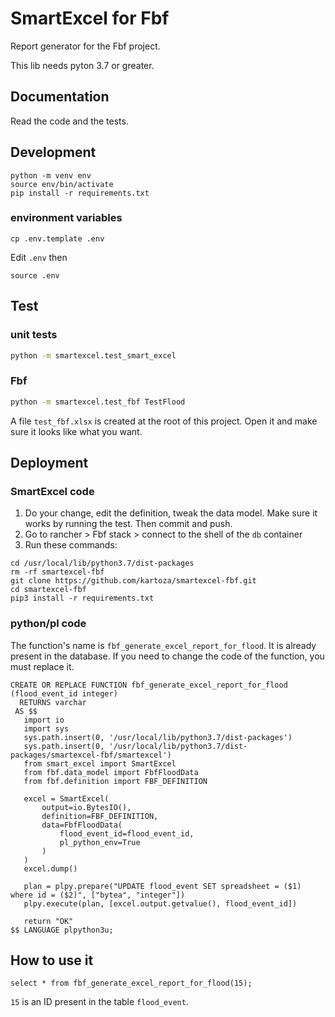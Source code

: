# SmartExcel for Fbf

Report generator for the Fbf project.

This lib needs pyton 3.7 or greater.

## Documentation
Read the code and the tests.

## Development
```
python -m venv env
source env/bin/activate
pip install -r requirements.txt
```

### environment variables
```
cp .env.template .env
```

Edit `.env` then
```
source .env
```

## Test

### unit tests
```bash
python -m smartexcel.test_smart_excel
```


### Fbf
```bash
python -m smartexcel.test_fbf TestFlood
```
A file `test_fbf.xlsx` is created at the root of this project. Open it and make sure it looks like what you want.


## Deployment


### SmartExcel code
1. Do your change, edit the definition, tweak the data model. Make sure it works by running the test. Then commit and push.
2. Go to rancher > Fbf stack > connect to the shell of the `db` container
3. Run these commands:
```
cd /usr/local/lib/python3.7/dist-packages
rm -rf smartexcel-fbf
git clone https://github.com/kartoza/smartexcel-fbf.git
cd smartexcel-fbf
pip3 install -r requirements.txt
```

### python/pl code

The function's name is `fbf_generate_excel_report_for_flood`. It is already present in the database.
If you need to change the code of the function, you must replace it.

```
CREATE OR REPLACE FUNCTION fbf_generate_excel_report_for_flood (flood_event_id integer)
  RETURNS varchar
 AS $$
   import io
   import sys
   sys.path.insert(0, '/usr/local/lib/python3.7/dist-packages')
   sys.path.insert(0, '/usr/local/lib/python3.7/dist-packages/smartexcel-fbf/smartexcel')
   from smart_excel import SmartExcel
   from fbf.data_model import FbfFloodData
   from fbf.definition import FBF_DEFINITION

   excel = SmartExcel(
       output=io.BytesIO(),
       definition=FBF_DEFINITION,
       data=FbfFloodData(
           flood_event_id=flood_event_id,
           pl_python_env=True
       )
   )
   excel.dump()

   plan = plpy.prepare("UPDATE flood_event SET spreadsheet = ($1) where id = ($2)", ["bytea", "integer"])
   plpy.execute(plan, [excel.output.getvalue(), flood_event_id])

   return "OK"
$$ LANGUAGE plpython3u;
```


## How to use it

```
select * from fbf_generate_excel_report_for_flood(15);
```
`15` is an ID present in the table `flood_event`.
